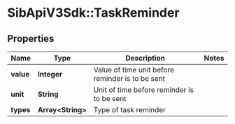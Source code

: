 # SibApiV3Sdk::TaskReminder

## Properties
Name | Type | Description | Notes
------------ | ------------- | ------------- | -------------
**value** | **Integer** | Value of time unit before reminder is to be sent | 
**unit** | **String** | Unit of time before reminder is to be sent | 
**types** | **Array&lt;String&gt;** | Type of task reminder | 



